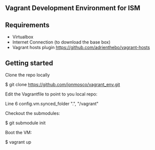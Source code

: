 ## Vagrant Development Environment for ISM

## Requirements

* Virtualbox
* Internet Connection (to download the base box)
* Vagrant hosts plugin https://github.com/adrienthebo/vagrant-hosts

## Getting started

Clone the repo locally

  $ git clone https://github.com/jonmosco/vagrant_env.git

Edit the Vagrantfile to point to you local repo:

  Line 6
  config.vm.synced_folder ".", "/vagrant"

Checkout the submodules:

  $ git submodule init

Boot the VM:

  $ vagrant up
